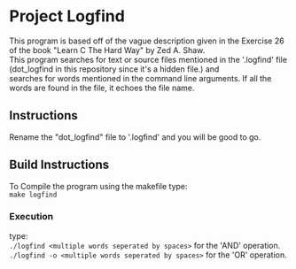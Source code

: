 # Project Logfind

This program is based off of the vague description given in the Exercise 26 of the book "Learn C The Hard Way" by Zed A. Shaw.<br/>
This program searches for text or source files mentioned in the '.logfind' file (dot_logfind in this repository since it's a hidden file.) and <br/>
searches for words mentioned in the command line arguments. If all the words are found in the file, it echoes the file name.

## Instructions
Rename the "dot_logfind" file to '.logfind' and you will be good to go.

## Build Instructions
To Compile the program using the makefile type: <br/>
`make logfind`

### Execution

type: <br/>
`./logfind <multiple words seperated by spaces>` for the 'AND' operation.<br/>
`./logfind -o <multiple words seperated by spaces>` for the 'OR' operation.
